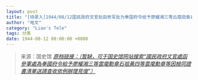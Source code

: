 ```yaml
---
layout: post
title: "[待录入]1944/08/12国民政府文官处函参军处为奉国府令给予廖耀湘三等云麾勋章石祖黄四等云麾勋章等因检同证书清单送请查收依例办理见复"
author: "电文"
category: "Liao's Tele"
tags: 分类
date: 1944-08-12 00:00:00 +0800
---
```

> 来源：国史馆 [*原档链接：（暂缺，可于国史馆网站搜索“國民政府文官處函參軍處為奉國府令給予廖耀湘三等雲麾勳章石祖黃四等雲麾勳章等因檢同證書清單送請查收依例辦理見復”）*]()
